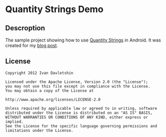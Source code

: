 # Quantity Strings Demo

## Descroption
The sample project showing how to use [Quantity Strings][1] in Android. It was created for my [blog post][2].

## License

    Copyright 2012 Ivan Davletshin
    
    Licensed under the Apache License, Version 2.0 (the "License");
    you may not use this file except in compliance with the License.
    You may obtain a copy of the License at
    
    http://www.apache.org/licenses/LICENSE-2.0

    Unless required by applicable law or agreed to in writing, software
    distributed under the License is distributed on an "AS IS" BASIS,
    WITHOUT WARRANTIES OR CONDITIONS OF ANY KIND, either express or implied.
    See the License for the specific language governing permissions and
    limitations under the License.

[1]: http://developer.android.com/guide/topics/resources/string-resource.html#Plurals
[2]: http://nocturnaldev.com/2013/02/13/using-quantity-strings-in-android
